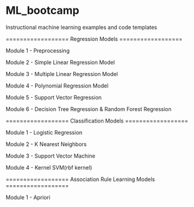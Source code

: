 # ML_bootcamp
Instructional machine learning examples and code templates

================== Regression Models ==================

Module 1 - Preprocessing

Module 2 - Simple Linear Regression Model

Module 3 - Multiple Linear Regression Model

Module 4 - Polynomial Regression Model

Module 5 - Support Vector Regression

Module 6 - Decision Tree Regression & Random Forest Regression

================== Classification Models ==================

Module 1 - Logistic Regression 

Module 2 - K Nearest Neighbors

Module 3 - Support Vector Machine

Module 4 - Kernel SVM(rbf kernel)

================== Association Rule Learning Models ==================

Module 1 - Apriori
